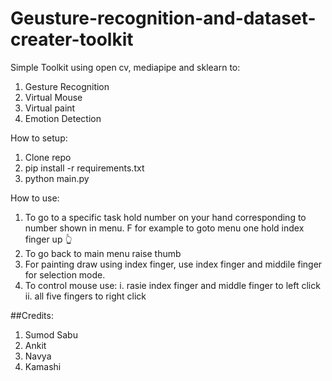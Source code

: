 # Geusture-recognition-and-dataset-creater-toolkit
Simple Toolkit using open cv, mediapipe and sklearn to:
  1. Gesture Recognition
  2. Virtual Mouse
  3. Virtual paint
  4. Emotion Detection

How to setup:
 1. Clone repo
 2. pip install -r requirements.txt
 3. python main.py

How to use:
 1. To go to a specific task hold number on your hand corresponding to number shown in menu. F
    for example to goto menu one hold index finger up 👆
 2. To go back to main menu raise thumb
 3. For painting draw using index finger, use index finger and middile finger for selection mode.
 4. To control mouse use:
     i. rasie index finger and middle finger to left click
     ii. all five fingers to right click
     
     
 ##Credits:
  1. Sumod Sabu
  2. Ankit
  3. Navya
  4. Kamashi
